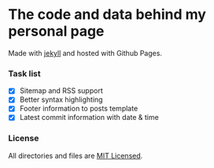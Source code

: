 # The code and data behind my personal page
Made with [jekyll](http://jekyllrb.com) and hosted with Github Pages.

### Task list

- [x] Sitemap and RSS support
- [x] Better syntax highlighting
- [x] Footer information to posts template
- [x] Latest commit information with date & time

### License
All directories and files are [MIT Licensed](https://raw.githubusercontent.com/ertseyhan/ertseyhan.github.io/master/LICENSE).